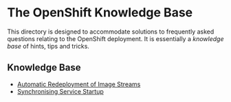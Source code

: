 # The OpenShift Knowledge Base
This directory is designed to accommodate solutions to
frequently asked questions relating to the OpenShift deployment.
It is essentially a _knowledge base_ of hints, tips and tricks.

## Knowledge Base

-   [Automatic Redeployment of Image Streams](automatic-redeployment-of-image-streams.md)
-   [Synchronising Service Startup](synchronising-service-startup.md)
